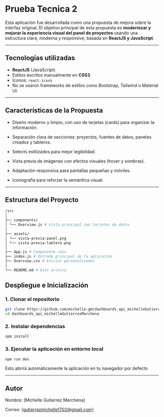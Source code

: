 # Prueba Tecnica 2

Esta aplicación fue desarrollada como una propuesta de mejora sobre la interfaz original. El objetivo principal de esta propuesta es 
**modernizar y mejorar la experiencia visual del panel de proyectos** usando una estructura clara, moderna y responsive, basada en **ReactJS y JavaScript**.

---

## Tecnologías utilizadas

- **ReactJS** (JavaScript)
- Estilos escritos manualmente en **CSS3**
- Íconos: `react-icons`
- No se usaron frameworks de estilos como Bootstrap, Tailwind o Material UI.

---

## Características de la Propuesta

- Diseño moderno y limpio, con uso de tarjetas (cards) para organizar la información.

- Separación clara de secciones: proyectos, fuentes de datos, paneles creados y tableros.

- Selects estilizados para mejor legibilidad.

- Vista previa de imágenes con efectos visuales (hover y sombras).

- Adaptación responsiva para pantallas pequeñas y móviles.

- Iconografía para reforzar la semántica visual.

---

## Estructura del Proyecto

```bash
/src
│
├── components/
│ └── Overview.js # Vista principal con tarjetas de datos
│
├── assets/
│ └── vista-previa-panel.png
│ └── vista-previa-tablero.png
│
├── App.js # Componente raíz
├── index.js # Entrada principal de la aplicación
├── Overview.css # Estilos personalizados
│
└── README.md # Este archivo
```

## Despliegue e Inicialización

### 1. Clonar el repositorio

```bash
git clone https://github.com/michelle-gm/dashboards_api_michelleGutierrezMarchena.git
cd dashboards_api_michelleGutierrezMarchena 
```

### 2. Instalar dependencias
```bash
npm install
```

### 3. Ejecutar la aplicación en entorno local
```bash
npm run dev
```
Esto abrirá automáticamente la aplicación en tu navegador por defecto

---

## Autor
Nombre: [Michelle Gutierrez Marchena]

Correo: [gutierrezmichelle1702@gmail.com]
